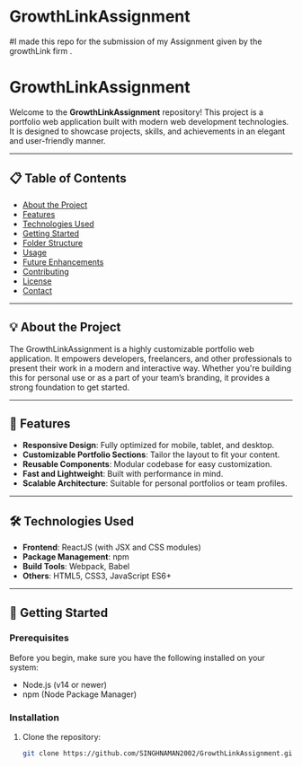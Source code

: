 # GrowthLinkAssignment
#I made this repo for the submission of my Assignment given by the growthLink firm .
# GrowthLinkAssignment

Welcome to the **GrowthLinkAssignment** repository! This project is a portfolio web application built with modern web development technologies. It is designed to showcase projects, skills, and achievements in an elegant and user-friendly manner.

---

## 📋 Table of Contents
- [About the Project](#-about-the-project)
- [Features](#-features)
- [Technologies Used](#-technologies-used)
- [Getting Started](#-getting-started)
- [Folder Structure](#-folder-structure)
- [Usage](#-usage)
- [Future Enhancements](#-future-enhancements)
- [Contributing](#-contributing)
- [License](#-license)
- [Contact](#-contact)

---

## 💡 About the Project
The GrowthLinkAssignment is a highly customizable portfolio web application. It empowers developers, freelancers, and other professionals to present their work in a modern and interactive way. Whether you're building this for personal use or as a part of your team’s branding, it provides a strong foundation to get started.

---

## 🌟 Features
- **Responsive Design**: Fully optimized for mobile, tablet, and desktop.
- **Customizable Portfolio Sections**: Tailor the layout to fit your content.
- **Reusable Components**: Modular codebase for easy customization.
- **Fast and Lightweight**: Built with performance in mind.
- **Scalable Architecture**: Suitable for personal portfolios or team profiles.

---

## 🛠 Technologies Used
- **Frontend**: ReactJS (with JSX and CSS modules)
- **Package Management**: npm
- **Build Tools**: Webpack, Babel
- **Others**: HTML5, CSS3, JavaScript ES6+

---

## 🚀 Getting Started

### Prerequisites
Before you begin, make sure you have the following installed on your system:
- Node.js (v14 or newer)
- npm (Node Package Manager)

### Installation
1. Clone the repository:
   ```bash
   git clone https://github.com/SINGHNAMAN2002/GrowthLinkAssignment.git

